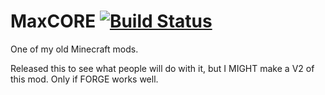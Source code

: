 MaxCORE [![Build Status](https://travis-ci.org/tarak/django-password-policies.svg?branch=master)](https://travis-ci.org/tarak/django-password-policies)
=======

One of my old Minecraft mods.

Released this to see what people will do with it, but I MIGHT make a V2 of this mod.
Only if FORGE works well.
